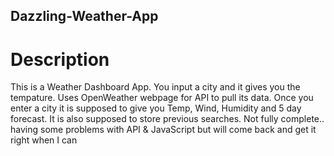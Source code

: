 ## Dazzling-Weather-App

# Description 
This is a Weather Dashboard App. You input a city and it gives you the tempature. Uses OpenWeather webpage for API to pull its data. Once you enter a city it is supposed to give you Temp, Wind, Humidity and 5 day forecast. It is also supposed to store previous searches. Not fully complete.. having some problems with API & JavaScript but will come back and get it right when I can 